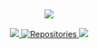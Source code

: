 
﻿
<div align="center">
  <img src="https://api.status.gg/discord/595431204426219530">

</div>
<br>

<div align="center">
  <a href="https://github.com/endangerment?tab=repositories">
    <img src="https://img.shields.io/github/last-commit/e0i/rage-nuker?label=Last%20commit&style=for-the-badge&logo=github&color=blue">
  </a>
  <a href="https://github.com/endangerment?tab=repositories">
    <img src="https://img.shields.io/badge/Repositories-4-blue?style=for-the-badge" alt="Repositories">
  </a>
  <a href="https://fade.gay/">
    <img src="https://img.shields.io/website?down_message=fade.gay%20%20%21&amp;style=for-the-badge&amp;up_message=fade.gay%20is%20up%21&amp;url=https%3A%2F%2Ffade.gay&color=blue" style="max-width: 100%;">
  </a>
</div>
